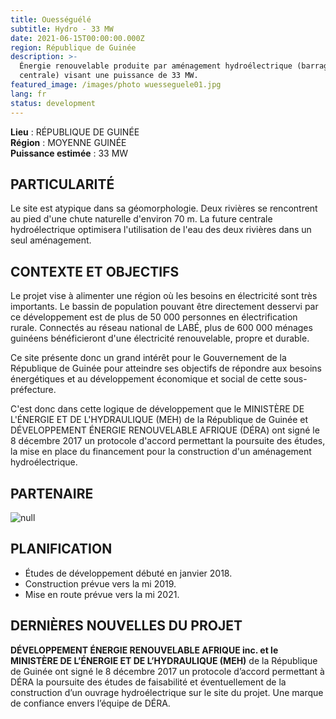 ```yaml
---
title: Ouességuélé
subtitle: Hydro - 33 MW
date: 2021-06-15T00:00:00.000Z
region: République de Guinée
description: >-
  Énergie renouvelable produite par aménagement hydroélectrique (barrage et
  centrale) visant une puissance de 33 MW.
featured_image: /images/photo wuesseguele01.jpg
lang: fr
status: development
---
```

**Lieu** : RÉPUBLIQUE DE GUINÉE<br>
**Région** : MOYENNE GUINÉE<br>
**Puissance estimée** : 33 MW<br>

## PARTICULARITÉ

Le site est atypique dans sa géomorphologie. Deux rivières se rencontrent au pied d'une chute naturelle d'environ 70 m. La future centrale hydroélectrique optimisera l'utilisation de l'eau des deux rivières dans un seul aménagement.

## CONTEXTE ET OBJECTIFS

Le projet vise à alimenter une région où les besoins en électricité sont très importants. Le bassin de population pouvant être directement desservi par ce développement est de plus de 50 000 personnes en électrification rurale. Connectés au réseau national de LABÉ, plus de 600 000 ménages guinéens bénéficieront d'une électricité renouvelable, propre et durable.

Ce site présente donc un grand intérêt pour le Gouvernement de la République de Guinée pour atteindre ses objectifs de répondre aux besoins énergétiques et au développement économique et social de cette sous-préfecture.

C'est donc dans cette logique de développement que le MINISTÈRE DE L'ÉNERGIE ET DE L'HYDRAULIQUE (MEH) de la République de Guinée et DÉVELOPPEMENT ÉNERGIE RENOUVELABLE AFRIQUE (DÉRA) ont signé le 8 décembre 2017 un protocole d'accord permettant la poursuite des études, la mise en place du financement pour la construction d'un aménagement hydroélectrique.

## PARTENAIRE

![null](/images/logo_BETRER.png)

## PLANIFICATION

* Études de développement débuté en janvier 2018.
* Construction prévue vers la mi 2019.
* Mise en route prévue vers la mi 2021.

## DERNIÈRES NOUVELLES DU PROJET

**DÉVELOPPEMENT ÉNERGIE RENOUVELABLE AFRIQUE inc. et le MINISTÈRE DE L’ÉNERGIE ET DE L’HYDRAULIQUE (MEH)** 
de la République de Guinée ont signé le 8 décembre 2017 un protocole d’accord permettant à DÉRA la poursuite 
des études de faisabilité et éventuellement de la construction d’un ouvrage hydroélectrique sur le site du projet. Une marque de confiance envers l’équipe de DÉRA.
